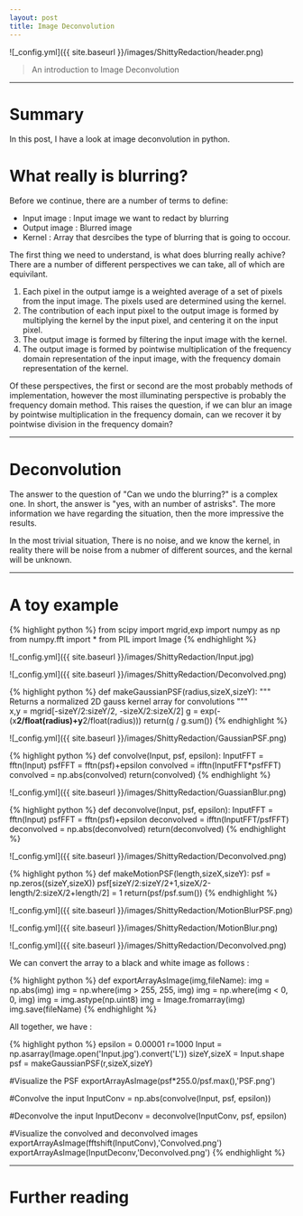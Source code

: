 ```yaml
---
layout: post
title: Image Deconvolution
---
```


![_config.yml]({{ site.baseurl }}/images/ShittyRedaction/header.png)

> An introduction to Image Deconvolution
---
Summary
===============

In this post, I have a look at image deconvolution in python.

What really is blurring?
===============

Before we continue, there are a number of terms to define:

* Input image : Input image we want to redact by blurring  
* Output image : Blurred image
* Kernel : Array that desrcibes the type of blurring that is going to occour.

The first thing we need to understand, is what does blurring really achive? There are a number of different perspectives we can take, all of which are equivilant.

1. Each pixel in the output iamge is a weighted average of a set of pixels from the input image. The pixels used are determined using the kernel.
2. The contribution of each input pixel to the output image is formed by multiplying the kernel by the input pixel, and centering it on the input pixel.
3. The output image is formed by filtering the input image with the kernel.
4. The output image is formed by pointwise multiplication of the frequency domain representation of the input image, with the frequency domain representation of the kernel.

Of these perspectives, the first or second are the most probably methods of implementation, however the most illuminating perspective is probably the frequency domain method. This raises the question, if we can blur an image by pointwise multiplication in the frequency domain, can we recover it by pointwise division in the frequency domain?

---

Deconvolution
===============

The answer to the question of "Can we undo the blurring?" is a complex one. In short, the answer is "yes, with an number of astrisks". The more information we have regarding the situation, then the more impressive the results.  

In the most trivial situation, There is no noise, and we know the kernel, in reality there will be noise from a nubmer of different sources, and the kernal will be unknown.

---

A toy example
===============

{% highlight python %}
from scipy import mgrid,exp
import numpy as np
from numpy.fft import *
from PIL import Image
{% endhighlight %}

![_config.yml]({{ site.baseurl }}/images/ShittyRedaction/Input.jpg)

![_config.yml]({{ site.baseurl }}/images/ShittyRedaction/Deconvolved.png)


{% highlight python %}
def makeGaussianPSF(radius,sizeX,sizeY):
    """ Returns a normalized 2D gauss kernel array for convolutions """   
    x,y = mgrid[-sizeY/2:sizeY/2, -sizeX/2:sizeX/2]
    g = exp(-(x**2/float(radius)+y**2/float(radius)))
    return(g / g.sum())
{% endhighlight %}

![_config.yml]({{ site.baseurl }}/images/ShittyRedaction/GaussianPSF.png)


{% highlight python %}
def convolve(Input, psf, epsilon):
    InputFFT = fftn(Input)
    psfFFT = fftn(psf)+epsilon
    convolved = ifftn(InputFFT*psfFFT)
    convolved = np.abs(convolved)
    return(convolved)
{% endhighlight %}

![_config.yml]({{ site.baseurl }}/images/ShittyRedaction/GuassianBlur.png)

{% highlight python %}
def deconvolve(Input, psf, epsilon):
    InputFFT = fftn(Input)
    psfFFT = fftn(psf)+epsilon
    deconvolved = ifftn(InputFFT/psfFFT)
    deconvolved = np.abs(deconvolved)
    return(deconvolved)
{% endhighlight %}

![_config.yml]({{ site.baseurl }}/images/ShittyRedaction/Deconvolved.png)


{% highlight python %}
def makeMotionPSF(length,sizeX,sizeY):
    psf = np.zeros((sizeY,sizeX))
    psf[sizeY/2:sizeY/2+1,sizeX/2-length/2:sizeX/2+length/2] = 1
    return(psf/psf.sum())
{% endhighlight %}

![_config.yml]({{ site.baseurl }}/images/ShittyRedaction/MotionBlurPSF.png)

![_config.yml]({{ site.baseurl }}/images/ShittyRedaction/MotionBlur.png)

![_config.yml]({{ site.baseurl }}/images/ShittyRedaction/Deconvolved.png)

We can convert the array to a black and white image as follows : 

{% highlight python %}
def exportArrayAsImage(img,fileName):
    img = np.abs(img)
    img = np.where(img > 255, 255, img) 
    img = np.where(img < 0, 0, img) 
    img = img.astype(np.uint8)
    img = Image.fromarray(img)
    img.save(fileName)
{% endhighlight %}

All together, we have : 

{% highlight python %}
epsilon = 0.00001
r=1000
Input = np.asarray(Image.open('Input.jpg').convert('L'))
sizeY,sizeX = Input.shape
psf = makeGaussianPSF(r,sizeX,sizeY)

#Visualize the PSF
exportArrayAsImage(psf*255.0/psf.max(),'PSF.png')

#Convolve the input
InputConv = np.abs(convolve(Input, psf, epsilon))

#Deconvolve the input
InputDeconv = deconvolve(InputConv, psf, epsilon)

#Visualize the convolved and deconvolved images
exportArrayAsImage(fftshift(InputConv),'Convolved.png')
exportArrayAsImage(InputDeconv,'Deconvolved.png')
{% endhighlight %}


---

Further reading
===============